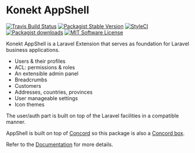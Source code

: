 # Konekt AppShell

[![Travis Build Status](https://img.shields.io/travis/artkonekt/appshell.svg?style=flat-square)](https://travis-ci.org/artkonekt/appshell)
[![Packagist Stable Version](https://img.shields.io/packagist/v/konekt/appshell.svg?style=flat-square&label=stable)](https://packagist.org/packages/konekt/appshell)
[![StyleCI](https://styleci.io/repos/74504388/shield?branch=master)](https://styleci.io/repos/74504388)
[![Packagist downloads](https://img.shields.io/packagist/dt/konekt/appshell.svg?style=flat-square)](https://packagist.org/packages/konekt/appshell)
[![MIT Software License](https://img.shields.io/badge/license-MIT-blue.svg?style=flat-square)](LICENSE)


Konekt AppShell is a Laravel Extension that serves as foundation for Laravel business applications.

- Users & their profiles
- ACL: permissions & roles
- An extensible admin panel
- Breadcrumbs
- Customers
- Addresses, countries, provinces
- User manageable settings
- Icon themes

The user/auth part is built on top of the Laravel facilities in a compatible manner.

AppShell is built on top of [Concord](https://konekt.dev/concord/1.4/overview)
so this package is also a [Concord box](https://konekt.dev/concord/1.4/boxes).

Refer to the [Documentation](https://konekt.dev/appshell/docs) for more details.
